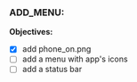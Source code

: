 ### ADD_MENU:


**Objectives:**
- [x] add phone_on.png
- [ ] add a menu with app's icons
- [ ] add a status bar